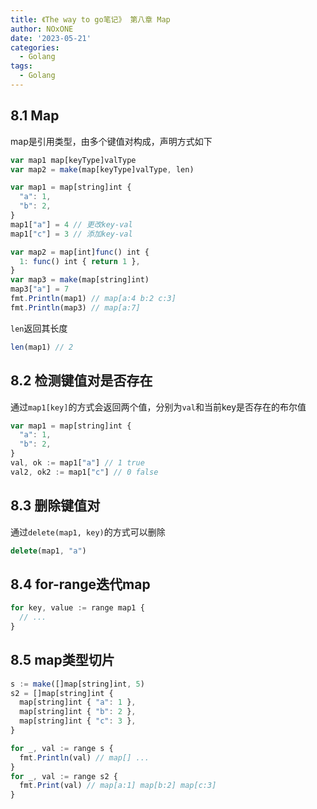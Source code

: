 ```yaml
---
title: 《The way to go笔记》 第八章 Map
author: NOxONE
date: '2023-05-21'
categories:
  - Golang
tags:
  - Golang
---
```


## 8.1 Map

map是引用类型，由多个键值对构成，声明方式如下

```js
var map1 map[keyType]valType
var map2 = make(map[keyType]valType, len)
```

```js
var map1 = map[string]int {
  "a": 1,
  "b": 2,
}
map1["a"] = 4 // 更改key-val
map1["c"] = 3 // 添加key-val

var map2 = map[int]func() int {
  1: func() int { return 1 },
}
var map3 = make(map[string]int)
map3["a"] = 7
fmt.Println(map1) // map[a:4 b:2 c:3]
fmt.Println(map3) // map[a:7]
```

`len`返回其长度

```js
len(map1) // 2
```

## 8.2 检测键值对是否存在

通过`map1[key]`的方式会返回两个值，分别为`val`和当前key是否存在的布尔值

```js
var map1 = map[string]int {
  "a": 1,
  "b": 2,
}
val, ok := map1["a"] // 1 true
val2, ok2 := map1["c"] // 0 false
```

## 8.3 删除键值对

通过`delete(map1, key)`的方式可以删除

```js
delete(map1, "a")
```

## 8.4 for-range迭代map

```js
for key, value := range map1 {
  // ...
}
```

## 8.5 map类型切片
```js
s := make([]map[string]int, 5)
s2 = []map[string]int {
  map[string]int { "a": 1 },
  map[string]int { "b": 2 },
  map[string]int { "c": 3 },
}

for _, val := range s {
  fmt.Println(val) // map[] ...
}
for _, val := range s2 {
  fmt.Print(val) // map[a:1] map[b:2] map[c:3]
}
```
